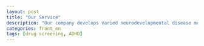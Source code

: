 ```yaml
---
layout: post
title: "Our Service"
description: "Our company develops varied neurodevelopmental disease models, performs drug efficacy tests through drug screening and conducts two-way consultation on experiments and drugs."
categories: front_en
tags: [drug screening, ADHD]
---
```

